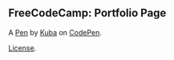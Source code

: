 FreeCodeCamp: Portfolio Page
----------------------------


A [Pen](http://codepen.io/Dzialkowicz/pen/akYbjm) by [Kuba](http://codepen.io/Dzialkowicz) on [CodePen](http://codepen.io/).

[License](http://codepen.io/Dzialkowicz/pen/akYbjm/license).
